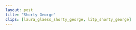 ```yaml
---
layout: post
title: "Shorty George"
clips: [laura_glaess_shorty_george, litp_shorty_george]
---
```





